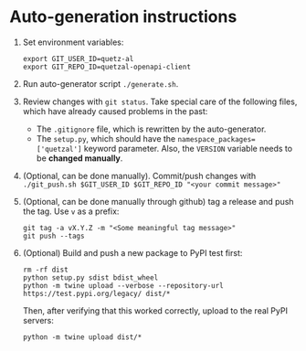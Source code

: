 Auto-generation instructions
============================

1. Set environment variables:
    ```
    export GIT_USER_ID=quetz-al
    export GIT_REPO_ID=quetzal-openapi-client
    ```
2. Run auto-generator script `./generate.sh`.
3. Review changes with `git status`.  Take special care of the following files,
   which have already caused problems in the past:

   * The `.gitignore` file, which is rewritten by the auto-generator.
   * The `setup.py`, which should have the `namespace_packages=['quetzal']`
     keyword parameter. Also, the `VERSION` variable needs to be
     **changed manually**.
4. (Optional, can be done manually). Commit/push changes with 
   `./git_push.sh $GIT_USER_ID $GIT_REPO_ID "<your commit message>"`
5. (Optional, can be done manually through github) tag a release and push the 
   tag. Use `v` as a prefix:
    ```
    git tag -a vX.Y.Z -m "<Some meaningful tag message>"
    git push --tags
    ```
6. (Optional) Build and push a new package to PyPI test first:

    ```
    rm -rf dist
    python setup.py sdist bdist_wheel
    python -m twine upload --verbose --repository-url https://test.pypi.org/legacy/ dist/*
    ```
   
   Then, after verifying that this worked correctly, upload to the real PyPI
   servers:
   
   ```
   python -m twine upload dist/*
   ```
